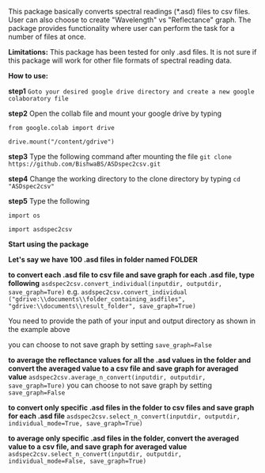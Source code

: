 This package basically converts spectral readings (*.asd) files to csv files. User can also choose to create "Wavelength" vs "Reflectance" graph. The package provides functionality where user can perform the task for a number of files at once.

**Limitations:**
This package has been tested for only .asd files. It is not sure if this package will work for other file formats of spectral reading data.

**How to use:**

**step1** ```Goto your desired google drive directory and create a new google colaboratory file```

**step2** Open the collab file and mount your google drive by typing 

```from google.colab import drive```

```drive.mount("/content/gdrive")```

**step3** Type the following command after mounting the file ```git clone https://github.com/BishwaBS/ASDspec2csv.git ```

**step4** Change the working directory to the clone directory by typing ```cd "ASDspec2csv" ```

**step5** Type the following

```import os``` 

```import asdspec2csv```

**Start using the package**

**Let's say we have 100 .asd files in folder named FOLDER**

**to convert each .asd file to csv file and save graph for each .asd file, type following**
```asdspec2csv.convert_individual(inputdir, outputdir, save_graph=Ture)```
e.g. ```asdspec2csv.convert_individual ("gdrive:\\documents\\folder_containing_asdfiles", "gdrive:\\documents\\result_folder", save_graph=True)```

You need to provide the path of your input and output directory as shown in the example above

you can choose to not save graph by setting ```save_graph=False``` 

**to average the reflectance values for all the .asd values in the folder and convert the averaged value to a csv file and save graph for averaged value**
```asdspec2csv.average_n_convert(inputdir, outputdir, save_graph=Ture)```
you can choose to not save graph by setting ```save_graph=False``` 


**to convert only specific .asd files in the folder to csv files and save graph for each .asd file**
```asdspec2csv.select_n_convert(inputdir, outputdir, individual_mode=True, save_graph=True)```

**to average only specific .asd files in the folder, convert the averaged value to a csv file, and save graph for averaged value**
```asdspec2csv.select_n_convert(inputdir, outputdir, individual_mode=False, save_graph=True)```
